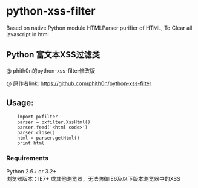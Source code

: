 # python-xss-filter
Based on native Python module HTMLParser purifier of HTML, To Clear all javascript in html  

## Python 富文本XSS过滤类
@ phith0n的python-xss-filter修改版

@ 原作者link: https://github.com/phith0n/python-xss-filter  

## Usage:
    
        import pxfilter
        parser = pxfilter.XssHtml()
        parser.feed('<html code>')
        parser.close()
        html = parser.getHtml()
        print html


### Requirements
Python 2.6+ or 3.2+  
浏览器版本：IE7+ 或其他浏览器，无法防御IE6及以下版本浏览器中的XSS  
